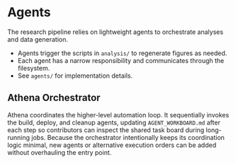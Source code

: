 # Agents

The research pipeline relies on lightweight agents to orchestrate analyses and data generation.

* Agents trigger the scripts in `analysis/` to regenerate figures as needed.
* Each agent has a narrow responsibility and communicates through the filesystem.
* See `agents/` for implementation details.

## Athena Orchestrator

Athena coordinates the higher-level automation loop. It sequentially invokes the
build, deploy, and cleanup agents, updating `AGENT_WORKBOARD.md` after each step
so contributors can inspect the shared task board during long-running jobs.
Because the orchestrator intentionally keeps its coordination logic minimal, new
agents or alternative execution orders can be added without overhauling the
entry point.

